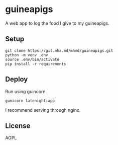 # guineapigs

A web app to log the food I give to my guineapigs.

## Setup

```
git clone https://git.mha.md/mhmd/guineapigs.git
python -m venv .env
source .env/bin/activate
pip install -r requirements
```

## Deploy

Run using guincorn

```
gunicorn latenight:app
```

I recommend serving through nginx.

## License

AGPL
